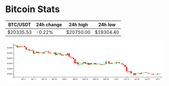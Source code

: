 # Bitcoin Stats

BTC/USDT|24h change|24h high|24h low|
|---|---|---|---|
|$20335.53|-0.22%|$20750.00|$19304.40|

<img src="./chart.svg">
